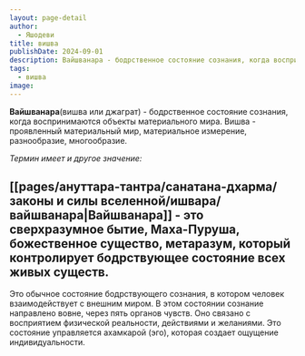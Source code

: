 ```yaml
---
layout: page-detail
author:
  - Яшодеви
title: вишва
publishDate: 2024-09-01
description: Вайшванара - бодрственное состояние сознания, когда воспринимаются объекты материального мира;
tags:
  - вишва
image:
---
```

**Вайшванара**(вишва или джаграт) -  бодрственное состояние сознания, когда воспринимаются объекты материального мира. 
Вишва - проявленный материальный мир, материальное измерение, разнообразие, многообразие.

*Термин имеет и другое значение:*

 [[pages/ануттара-тантра/санатана-дхарма/законы и силы вселенной/ишвара/вайшванара|Вайшванара]] - это сверхразумное бытие, Маха-Пуруша, божественное существо, метаразум, который контролирует бодрствующее состояние всех живых существ.
---
Это обычное состояние бодрствующего сознания, в котором человек взаимодействует с внешним миром. В этом состоянии сознание направлено вовне, через пять органов чувств. Оно связано с восприятием физической реальности, действиями и желаниями. Это состояние управляется ахамкарой (эго), которая создает ощущение индивидуальности.

